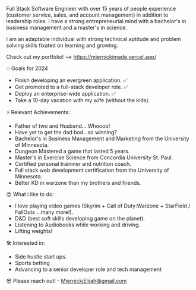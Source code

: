 Full Stack Software Engineer with over 15 years of people experience (customer service, sales, and account management) in addition to leadership roles. I have a strong entrepreneurial mind with a bachelor's in business management and a master's in science. 

I am an adaptable individual with strong technical aptitude and problem solving skills fixated on learning and growing. 

Check out my portfolio! -->  https://miernickimade.vercel.app/

💡 Goals for 2024
+ Finish developing an evergreen application. &#x2705;
+ Get promoted to a full-stack developer role. &#x2705;
+ Deploy an enterprise-wide application.  &#x2705;
+ Take a 10-day vacation with my wife (without the kids).

⚡ Relevant Achievements:
+ Father of two and Husband... Whoooo!
+ Have yet to get the dad bod...so winning? 
+ Bachelor's in Business Management and Marketing from the University of Minnesota.
+ Dungeon Mastered a game that lasted 5 years.
+ Master's in Exercise Science from Concordia University St. Paul.
+ Certified personal traininer and nutrition coach. 
+ Full stack web development certification from the University of Minnesota.
+ Better KD in warzone than my brothers and friends.

😍 What i like to do:
+ I love playing video games (Skyrim + Call of Duty:Warzone + StarField / FallOuts ...many more!).
+ D&D (best soft skills developing game on the planet).
+ Listening to Audiobooks while working and driving.
+ Lifting weights! 

🛠 Interested in:
+  Side hustle start ups.
+  Sports betting
+  Advancing to a senior developer role and tech management

😎 Please reach out! - MiernickiElijah@gmail.com
